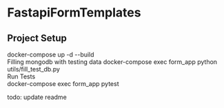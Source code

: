 # FastapiFormTemplates
## Project Setup     
docker-compose up -d --build    
Filling mongodb with testing data
docker-compose exec form_app python utils/fill_test_db.py    
Run Tests    
docker-compose exec form_app pytest     

todo: update readme    
